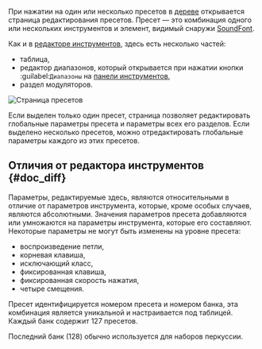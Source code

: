 При нажатии на один или несколько пресетов в [дереве][tree] открывается страница редактирования пресетов.
Пресет — это комбинация одного или нескольких инструментов и элемент, видимый снаружи [SoundFont][sf2].

Как и в [редакторе инструментов][i-editor], здесь есть несколько частей:

* таблица,
* редактор диапазонов, который открывается при нажатии кнопки :guilabel:`Диапазоны` на [панели инструментов][toolbar-view],
* раздел модуляторов.


![Страница пресетов](images/edit_preset.png "Страница пресетов")


Если выделен только один пресет, страница позволяет редактировать глобальные параметры пресета и параметры всех его разделов.
Если выделено несколько пресетов, можно отредактировать глобальные параметры каждого из этих пресетов.


## Отличия от редактора инструментов {#doc_diff}


Параметры, редактируемые здесь, являются относительными в отличие от параметров инструмента, которые, кроме особых случаев, являются абсолютными.
Значения параметров пресета добавляются или умножаются на параметры инструмента, которые его составляют.
Некоторые параметры не могут быть изменены на уровне пресета:

* воспроизведение петли,
* корневая клавиша,
* исключающий класс,
* фиксированная клавиша,
* фиксированная скорость нажатия,
* четыре смещения.

Пресет идентифицируется номером пресета и номером банка, эта комбинация является уникальной и настраивается под таблицей.
Каждый банк содержит 127 пресетов.

Последний банк (128) обычно используется для наборов перкуссии.


[i-editor]:     manual/soundfont-editor/editing-pages/instrument-editor.md
[sf2]:          manual/annexes/the-different-soundfont-formats.md#doc_sf2
[toolbar-view]: manual/soundfont-editor/toolbar.md#doc_view
[tree]:         manual/soundfont-editor/tree.md
